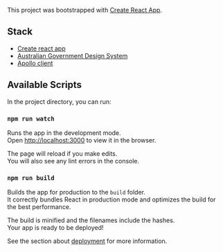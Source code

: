 This project was bootstrapped with [Create React App](https://github.com/facebook/create-react-app).

## Stack

- [Create react app](https://github.com/facebook/create-react-app)
- [Australian Government Design System](https://github.com/govau/design-system-components)
- [Apollo client](https://github.com/apollographql/apollo-client)

## Available Scripts

In the project directory, you can run:

### `npm run watch`

Runs the app in the development mode.<br />
Open [http://localhost:3000](http://localhost:3000) to view it in the browser.

The page will reload if you make edits.<br />
You will also see any lint errors in the console.

### `npm run build`

Builds the app for production to the `build` folder.<br />
It correctly bundles React in production mode and optimizes the build for the best performance.

The build is minified and the filenames include the hashes.<br />
Your app is ready to be deployed!

See the section about [deployment](https://facebook.github.io/create-react-app/docs/deployment) for more information.
